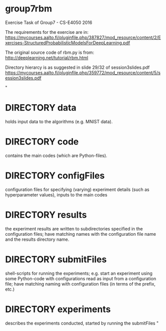 # group7rbm
Exercise Task of Group7 - CS-E4050 2016

The requirements for the exercise are in: 
https://mycourses.aalto.fi/pluginfile.php/387827/mod_resource/content/2/Exercises-StructuredProbabilisticModelsForDeepLearning.pdf

The original source code of rbm.py is from:
http://deeplearning.net/tutorial/rbm.html

Directory hierarcy is as suggested in slide 29/32 of session3slides.pdf
https://mycourses.aalto.fi/pluginfile.php/359772/mod_resource/content/5/session3slides.pdf

"
# DIRECTORY data
holds input data to the algorithms (e.g. MNIST data).

# DIRECTORY code 		
contains the main codes (which are Python-files).

# DIRECTORY configFiles
configuration files for specifying (varying) experiment details (such as hyperparameter values), inputs to the main codes

# DIRECTORY results
the experiment results are written to subdirectories specified in the
configuration files; have matching names with the configuration file name
and the results directory name.

# DIRECTORY submitFiles	
shell-scripts for running the experiments; e.g. start an experiment using some Python-code with configurations read as input from a configuration file; have matching naming with configuration files (in terms of the prefix,
etc.)

# DIRECTORY experiments	
describes the experiments conducted, started by running the submitFiles
"


